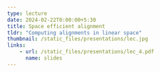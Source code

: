 ```yaml
---
type: lecture
date: 2024-02-22T0:00:00+5:30
title: Space efficient alignment
tldr: "Computing alignments in linear space"
thumbnail: /static_files/presentations/lec.jpg
links: 
    - url: /static_files/presentations/lec_4.pdf
      name: slides
---
```

